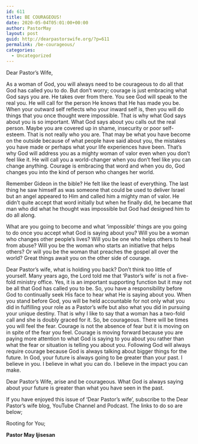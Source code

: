 ```yaml
---
id: 611
title: BE COURAGEOUS!
date: 2020-05-04T05:01:00+00:00
author: PastorMay
layout: post
guid: http://dearpastorswife.org/?p=611
permalink: /be-courageous/
categories:
  - Uncategorized
---
```

Dear Pastor&#8217;s Wife,

As a woman of God, you will always need to be courageous to do all that God has called you to do. But don&#8217;t worry; courage is just embracing what God says you are. He takes over from there. You see God will speak to the real you. He will call for the person He knows that He has made you be. When your outward self reflects who your inward self is, then you will do things that you once thought were impossible. That is why what God says about you is so important. What God says about you calls out the real person. Maybe you are covered up in shame, insecurity or poor self-esteem. That is not really who you are. That may be what you have become on the outside because of what people have said about you, the mistakes you have made or perhaps what your life experiences have been. That&#8217;s why God will address you as a mighty woman of valor even when you don&#8217;t feel like it. He will call you a world-changer when you don&#8217;t feel like you can change anything. Courage is embracing that word and when you do, God changes you into the kind of person who changes her world.

Remember Gideon in the bible? He felt like the least of everything. The last thing he saw himself as was someone that could be used to deliver Israel but an angel appeared to Him and called him a mighty man of valor. He didn&#8217;t quite accept that word initially but when he finally did, he became that man who did what he thought was impossible but God had designed him to do all along.

What are you going to become and what &#8216;impossible&#8217; things are you going to do once you accept what God is saying about you? Will you be a woman who changes other people&#8217;s lives? Will you be one who helps others to heal from abuse? Will you be the woman who starts an initiative that helps others? Or will you be the woman that preaches the gospel all over the world? Great things await you on the other side of courage.

Dear Pastor&#8217;s wife, what is holding you back? Don&#8217;t think too little of yourself. Many years ago, the Lord told me that &#8216;Pastor&#8217;s wife&#8217; is not a five-fold ministry office. Yes, it is an important supporting function but it may not be all that God has called you to be. So, you have a responsibility before God to continually seek His face to hear what He is saying about you. When you stand before God, you will be held accountable for not only what you did in fulfilling your role as a Pastor&#8217;s wife but also what you did in pursuing your unique destiny. That is why I like to say that a woman has a two-fold call and she is doubly graced for it. So, be courageous. There will be times you will feel the fear. Courage is not the absence of fear but it is moving on in spite of the fear you feel. Courage is moving forward because you are paying more attention to what God is saying to you about you rather than what the fear or situation is telling you about you. Following God will always require courage because God is always talking about bigger things for the future. In God, your future is always going to be greater than your past. I believe in you. I believe in what you can do. I believe in the impact you can make. 

Dear Pastor&#8217;s Wife, arise and be courageous. What God is always saying about your future is greater than what you have seen in the past. 

If you have enjoyed this issue of ‘Dear Pastor’s wife’, subscribe to the Dear Pastor’s wife blog, YouTube Channel and Podcast. The links to do so are below;

Rooting for You;

**Pastor May Ijisesan**